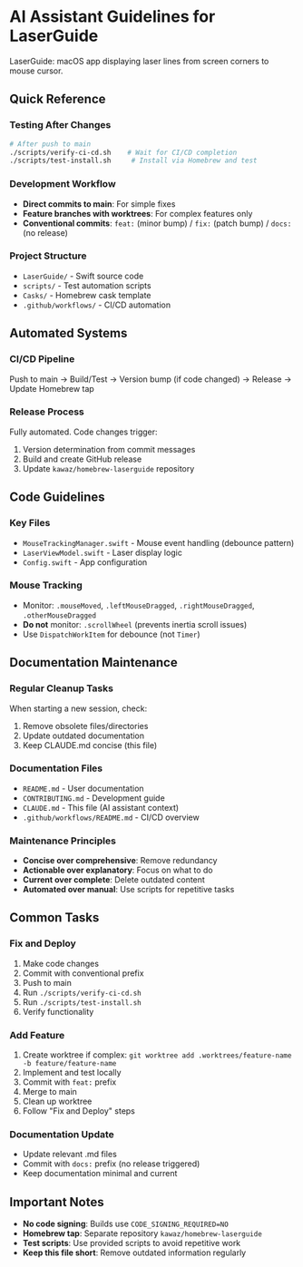 # AI Assistant Guidelines for LaserGuide

LaserGuide: macOS app displaying laser lines from screen corners to mouse cursor.

## Quick Reference

### Testing After Changes
```bash
# After push to main
./scripts/verify-ci-cd.sh    # Wait for CI/CD completion
./scripts/test-install.sh     # Install via Homebrew and test
```

### Development Workflow
- **Direct commits to main**: For simple fixes
- **Feature branches with worktrees**: For complex features only
- **Conventional commits**: `feat:` (minor bump) / `fix:` (patch bump) / `docs:` (no release)

### Project Structure
- `LaserGuide/` - Swift source code
- `scripts/` - Test automation scripts
- `Casks/` - Homebrew cask template
- `.github/workflows/` - CI/CD automation

## Automated Systems

### CI/CD Pipeline
Push to main → Build/Test → Version bump (if code changed) → Release → Update Homebrew tap

### Release Process
Fully automated. Code changes trigger:
1. Version determination from commit messages
2. Build and create GitHub release
3. Update `kawaz/homebrew-laserguide` repository

## Code Guidelines

### Key Files
- `MouseTrackingManager.swift` - Mouse event handling (debounce pattern)
- `LaserViewModel.swift` - Laser display logic
- `Config.swift` - App configuration

### Mouse Tracking
- Monitor: `.mouseMoved`, `.leftMouseDragged`, `.rightMouseDragged`, `.otherMouseDragged`
- **Do not** monitor: `.scrollWheel` (prevents inertia scroll issues)
- Use `DispatchWorkItem` for debounce (not `Timer`)

## Documentation Maintenance

### Regular Cleanup Tasks
When starting a new session, check:
1. Remove obsolete files/directories
2. Update outdated documentation
3. Keep CLAUDE.md concise (this file)

### Documentation Files
- `README.md` - User documentation
- `CONTRIBUTING.md` - Development guide
- `CLAUDE.md` - This file (AI assistant context)
- `.github/workflows/README.md` - CI/CD overview

### Maintenance Principles
- **Concise over comprehensive**: Remove redundancy
- **Actionable over explanatory**: Focus on what to do
- **Current over complete**: Delete outdated content
- **Automated over manual**: Use scripts for repetitive tasks

## Common Tasks

### Fix and Deploy
1. Make code changes
2. Commit with conventional prefix
3. Push to main
4. Run `./scripts/verify-ci-cd.sh`
5. Run `./scripts/test-install.sh`
6. Verify functionality

### Add Feature
1. Create worktree if complex: `git worktree add .worktrees/feature-name -b feature/feature-name`
2. Implement and test locally
3. Commit with `feat:` prefix
4. Merge to main
5. Clean up worktree
6. Follow "Fix and Deploy" steps

### Documentation Update
- Update relevant .md files
- Commit with `docs:` prefix (no release triggered)
- Keep documentation minimal and current

## Important Notes
- **No code signing**: Builds use `CODE_SIGNING_REQUIRED=NO`
- **Homebrew tap**: Separate repository `kawaz/homebrew-laserguide`
- **Test scripts**: Use provided scripts to avoid repetitive work
- **Keep this file short**: Remove outdated information regularly
